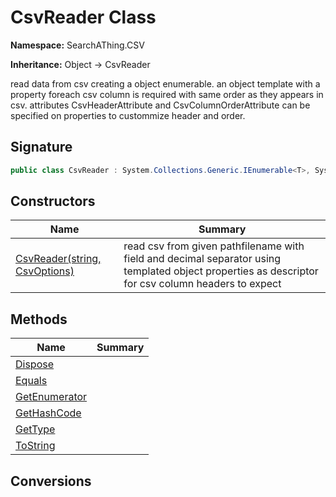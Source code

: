 # CsvReader<T> Class
**Namespace:** SearchAThing.CSV

**Inheritance:** Object → CsvReader<T>

read data from csv creating a object enumerable.
            an object template with a property foreach csv column is required with same order as they appears in csv.
            attributes CsvHeaderAttribute and CsvColumnOrderAttribute can be specified on properties to custommize header and order.

## Signature
```csharp
public class CsvReader : System.Collections.Generic.IEnumerable<T>, System.Collections.IEnumerable, System.IDisposable
```
## Constructors
|**Name**|**Summary**|
|---|---|
|[CsvReader<T>(string, CsvOptions)](CsvReader-1/ctors.md)|read csv from given pathfilename with field and decimal separator using templated object properties as descriptor for csv column headers to expect|
## Methods
|**Name**|**Summary**|
|---|---|
|[Dispose](CsvReader-1/Dispose.md)||
|[Equals](CsvReader-1/Equals.md)||
|[GetEnumerator](CsvReader-1/GetEnumerator.md)||
|[GetHashCode](CsvReader-1/GetHashCode.md)||
|[GetType](CsvReader-1/GetType.md)||
|[ToString](CsvReader-1/ToString.md)||
## Conversions
